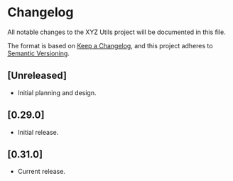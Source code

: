 # Changelog

All notable changes to the XYZ Utils project will be documented in this file.

The format is based on [Keep a Changelog](https://keepachangelog.com/en/1.0.0/),
and this project adheres to [Semantic Versioning](https://semver.org/spec/v2.0.0.html).

## [Unreleased]

- Initial planning and design.

## [0.29.0]

- Initial release.

## [0.31.0]

- Current release.

